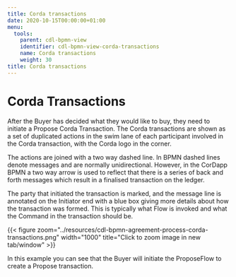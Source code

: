 ```yaml
---
title: Corda transactions
date: 2020-10-15T00:00:00+01:00
menu:
  tools:
    parent: cdl-bpmn-view
    identifier: cdl-bpmn-view-corda-transactions
    name: Corda transactions
    weight: 30
title: Corda transactions
---
```


# Corda Transactions

After the Buyer has decided what they would like to buy, they need to initiate a Propose Corda Transaction. The Corda transactions are shown as a set of duplicated actions in the swim lane of each participant involved in the Corda transaction, with the Corda logo in the corner.

The actions are joined with a two way dashed line. In BPMN dashed lines denote messages and are normally unidirectional. However, in the CorDapp BPMN a two way arrow is used to reflect that there is a series of back and forth messages which result in a finalised transaction on the ledger.

The party that initiated the transaction is marked, and the message line is annotated on the Initiator end with a blue box giving more details about how the transaction was formed. This is typically what Flow is invoked and what the Command in the transaction should be.


{{< figure zoom="../resources/cdl-bpmn-agreement-process-corda-transactions.png" width="1000" title="Click to zoom image in new tab/window" >}}


In this example you can see that the Buyer will initiate the ProposeFlow to create a Propose transaction.
